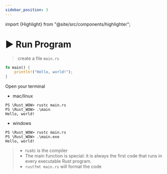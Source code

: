 ```yaml
---
sidebar_position: 3
---
```

import {Highlight} from "@site/src/components/highlighter";

# ▶️ Run Program

> create a file `main.rs`

```rust
fn main() {
    println!("Hello, world!");
}
```

Open your terminal 
- mac/linux
```shell
PS \Rust_WOW> rustc main.rs
PS \Rust_WOW> .\main
Hello, world!
```
- windows
```shell
PS \Rust_WOW> rustc main.rs
PS \Rust_WOW> .\main.exe
Hello, world!
```
> - <Highlight> rustc is the compiler</Highlight>
> - <Highlight>The main function is special: it is always the first code that runs in every executable Rust program.</Highlight>
> - <Highlight>`rustfmt main.rs` will format the code</Highlight>
